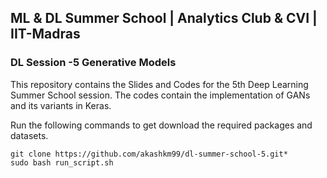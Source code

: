 ## ML & DL Summer School | Analytics Club & CVI | IIT-Madras

### DL Session -5 Generative Models

This repository contains the Slides and Codes for the 5th Deep Learning Summer School session. The codes contain the implementation of GANs and its variants in Keras.

Run the following commands to get download the required packages and datasets.

```
git clone https://github.com/akashkm99/dl-summer-school-5.git*
sudo bash run_script.sh
```
